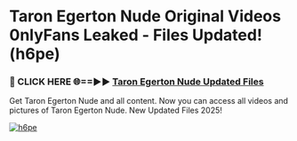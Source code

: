 # Taron Egerton Nude Original Videos 0nlyFans Leaked - Files Updated! (h6pe)

<h3>🔴 CLICK HERE 🌐==►► <a href="https://tinyurl.com/52m3yx9h" rel="nofollow">Taron Egerton Nude Updated Files</a></h3>

Get Taron Egerton Nude and all content. Now you can access all videos and pictures of Taron Egerton Nude. New Updated Files 2025!

[![h6pe](https://i.imgur.com/TnHtlc8.gif)](https://tinyurl.com/52m3yx9h)
